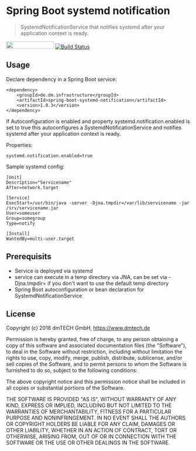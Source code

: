 # Spring Boot systemd notification

> SystemdNotificationService that notifies systemd after your application context is ready.

[<img src="https://opensourcelogos.aws.dmtech.cloud/dmTECH_opensource_logo.svg" height="20" width="130">](https://dmtech.de/)
[![Build Status](https://travis-ci.org/dm-drogeriemarkt/spring-boot-systemd-notification.svg?branch=master)](https://travis-ci.org/dm-drogeriemarkt/spring-boot-systemd-notification)

## Usage

Declare dependency in a Spring Boot service:

    <dependency>
        <groupId>de.dm.infrastructure</groupId>
        <artifactId>spring-boot-systemd-notification</artifactId>
        <version>1.0.3</version>
    </dependency>

If Autoconfiguration is enabled and property systemd.notification.enabled is set to true this
autoconfigures a SystemdNotificationService and notifies systemd after your application context is ready.

Properties:

    systemd.notification.enabled=true

Sample systemd config:

    [Unit]
    Description="Servicename"
    After=network.target

    [Service]
    ExecStart=/usr/bin/java -server -Djna.tmpdir=/var/lib/servicename -jar /srv/servicename.jar
    User=someuser
    Group=somegroup
    Type=notify

    [Install]
    WantedBy=multi-user.target

## Prerequisits

* Service is deployed via systemd
* service can execute in a temp directory via JNA, can be set via -Djna.tmpdir= if you don't
  want to use the default temp directory
* Spring Boot autoconfiguration or bean declaration for SystemdNotificationService

## License

Copyright (c) 2018 dmTECH GmbH, https://www.dmtech.de

Permission is hereby granted, free of charge, to any person obtaining a copy
of this software and associated documentation files (the "Software"), to deal
in the Software without restriction, including without limitation the rights
to use, copy, modify, merge, publish, distribute, sublicense, and/or sell
copies of the Software, and to permit persons to whom the Software is
furnished to do so, subject to the following conditions:

The above copyright notice and this permission notice shall be included in all
copies or substantial portions of the Software.

THE SOFTWARE IS PROVIDED "AS IS", WITHOUT WARRANTY OF ANY KIND, EXPRESS OR
IMPLIED, INCLUDING BUT NOT LIMITED TO THE WARRANTIES OF MERCHANTABILITY,
FITNESS FOR A PARTICULAR PURPOSE AND NONINFRINGEMENT. IN NO EVENT SHALL THE
AUTHORS OR COPYRIGHT HOLDERS BE LIABLE FOR ANY CLAIM, DAMAGES OR OTHER
LIABILITY, WHETHER IN AN ACTION OF CONTRACT, TORT OR OTHERWISE, ARISING FROM,
OUT OF OR IN CONNECTION WITH THE SOFTWARE OR THE USE OR OTHER DEALINGS IN THE
SOFTWARE.

